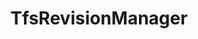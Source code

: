 ---
optionsClassName: TfsRevisionManagerOptions
optionsClassFullName: MigrationTools.Enrichers.TfsRevisionManagerOptions
configurationSamples:
- name: default
  description: 
  code: >-
    {
      "$type": "TfsRevisionManagerOptions",
      "Enabled": true,
      "ReplayRevisions": false,
      "MaxRevisions": 0
    }
  sampleFor: MigrationTools.Enrichers.TfsRevisionManagerOptions
description: missng XML code comments
className: TfsRevisionManager
typeName: ProcessorEnrichers
architecture: v2
options:
- parameterName: Enabled
  type: Boolean
  description: missng XML code comments
  defaultValue: missng XML code comments
- parameterName: MaxRevisions
  type: Int32
  description: missng XML code comments
  defaultValue: missng XML code comments
- parameterName: RefName
  type: String
  description: missng XML code comments
  defaultValue: missng XML code comments
- parameterName: ReplayRevisions
  type: Boolean
  description: missng XML code comments
  defaultValue: missng XML code comments

redirectFrom: []
layout: reference
toc: true
permalink: /Reference/v2/ProcessorEnrichers/TfsRevisionManager/
title: TfsRevisionManager
categories:
- ProcessorEnrichers
- v2
notes: ''
introduction: ''

---